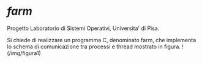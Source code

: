 # *farm*
Progetto Laboratorio di Sistemi Operativi, Universita' di Pisa.

Si chiede di realizzare un programma C, denominato farm, che implementa lo schema di comunicazione tra
processi e thread mostrato in figura.
!(/img/figura1)
